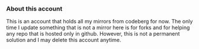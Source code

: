 ### About this account
This is an account that holds all my mirrors from codeberg for now.
The only time I update something that is not a mirror here is for forks and for helping any repo that is hosted only in github.
However, this is not a permanent solution and I may delete this account anytime.
